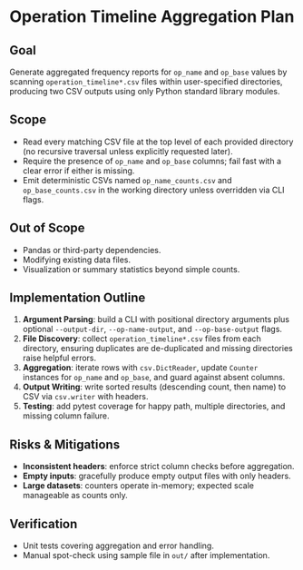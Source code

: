 # Operation Timeline Aggregation Plan

## Goal
Generate aggregated frequency reports for `op_name` and `op_base` values by scanning `operation_timeline*.csv` files within user-specified directories, producing two CSV outputs using only Python standard library modules.

## Scope
- Read every matching CSV file at the top level of each provided directory (no recursive traversal unless explicitly requested later).
- Require the presence of `op_name` and `op_base` columns; fail fast with a clear error if either is missing.
- Emit deterministic CSVs named `op_name_counts.csv` and `op_base_counts.csv` in the working directory unless overridden via CLI flags.

## Out of Scope
- Pandas or third-party dependencies.
- Modifying existing data files.
- Visualization or summary statistics beyond simple counts.

## Implementation Outline
1. **Argument Parsing**: build a CLI with positional directory arguments plus optional `--output-dir`, `--op-name-output`, and `--op-base-output` flags.
2. **File Discovery**: collect `operation_timeline*.csv` files from each directory, ensuring duplicates are de-duplicated and missing directories raise helpful errors.
3. **Aggregation**: iterate rows with `csv.DictReader`, update `Counter` instances for `op_name` and `op_base`, and guard against absent columns.
4. **Output Writing**: write sorted results (descending count, then name) to CSV via `csv.writer` with headers.
5. **Testing**: add pytest coverage for happy path, multiple directories, and missing column failure.

## Risks & Mitigations
- **Inconsistent headers**: enforce strict column checks before aggregation.
- **Empty inputs**: gracefully produce empty output files with only headers.
- **Large datasets**: counters operate in-memory; expected scale manageable as counts only.

## Verification
- Unit tests covering aggregation and error handling.
- Manual spot-check using sample file in `out/` after implementation.
